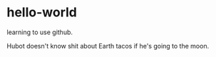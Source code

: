 # hello-world
learning to use github.

Hubot doesn't know shit about Earth tacos if he's going to the moon.  
